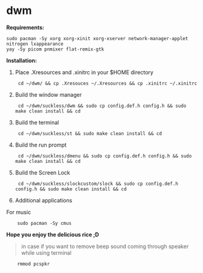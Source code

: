 # dwm
**Requirements:**

    sudo pacman -Sy xorg xorg-xinit xorg-xserver network-manager-applet nitrogen lxappearance 
    yay -Sy picom pnmixer flat-remix-gtk

**Installation:**
1. Place .Xresources and .xinitrc in your $HOME directory

        cd ~/dwm/ && cp .Xresouces ~/.Xresources && cp .xinitrc ~/.xinitrc
2. Build the window manager 

        cd ~/dwm/suckless/dwm && sudo cp config.def.h config.h && sudo make clean install && cd

3. Build the terminal 

        cd ~/dwm/suckless/st && sudo make clean install && cd
5. Build the run prompt
             
        cd ~/dwm/suckless/dmenu && sudo cp config.def.h config.h && sudo make clean install && cd
5. Build the Screen Lock
      
        cd ~/dwm/suckless/slockcustom/slock && sudo cp config.def.h config.h && sudo make clean install && cd
6. Additional applications

For music

        sudo pacman -Sy cmus 
**Hope you enjoy the delicious rice ;D**
        
> in case if you want to remove beep sound coming through speaker while using terminal


        rmmod pcspkr
